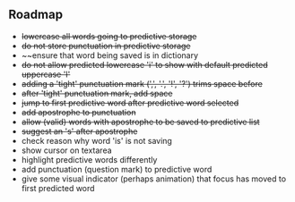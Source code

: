 ## Roadmap

- ~~lowercase all words going to predictive storage~~
- ~~do not store punctuation in predictive storage~~
- ~~ensure that word being saved is in dictionary
- ~~do not allow predicted lowercase 'i' to show with default predicted uppercase 'I'~~
- ~~adding a 'tight' punctuation mark (',', '.', '!', '?') trims space before~~
- ~~after 'tight' punctuation mark, add space~~
- ~~jump to first predictive word after predictive word selected~~
- ~~add apostrophe to punctuation~~
- ~~allow (valid) words with apostrophe to be saved to predictive list~~
- ~~suggest an 's' after apostrophe~~
- check reason why word 'is' is not saving
- show cursor on textarea
- highlight predictive words differently
- add punctuation (question mark) to predictive word
- give some visual indicator (perhaps animation) that focus has moved to first predicted word
